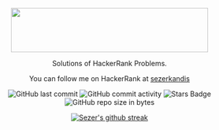 <p align="center">
	<a href="https://www.hackerrank.com/sezerkandis">
		<img src="https://drive.google.com/uc?export=view&id=1Le2a372T8vzFGbn3mlcfhh17uut3BtG0" width="400" height="90">
	</a>
</p>
<p align="center">
    Solutions of HackerRank Problems.
</p>
<p align="center">
	You can follow me on HackerRank at <a href="https://www.hackerrank.com/sezerkandis"> sezerkandis </a>
</p>


<div align="center">
	
![GitHub last commit](https://img.shields.io/github/last-commit/sezerkandis/Hackerrank)
![GitHub commit activity](https://img.shields.io/github/commit-activity/y/sezerkandis/Hackerrank?color=%23ff9900)
![Stars Badge](https://img.shields.io/github/stars/sezerkandis/Hackerrank)
![GitHub repo size in bytes](https://img.shields.io/github/repo-size/sezerkandis/Hackerrank)

</div>


<div align="center">
	
[![Sezer's github streak](https://github-readme-streak-stats.herokuapp.com?user=&theme=tokyonight&hide_border=true&date_format=j%20M%5B%20Y%5D&background=0D1117)](https://github.com/DenverCoder1/github-readme-streak-stats)
	
</div>
